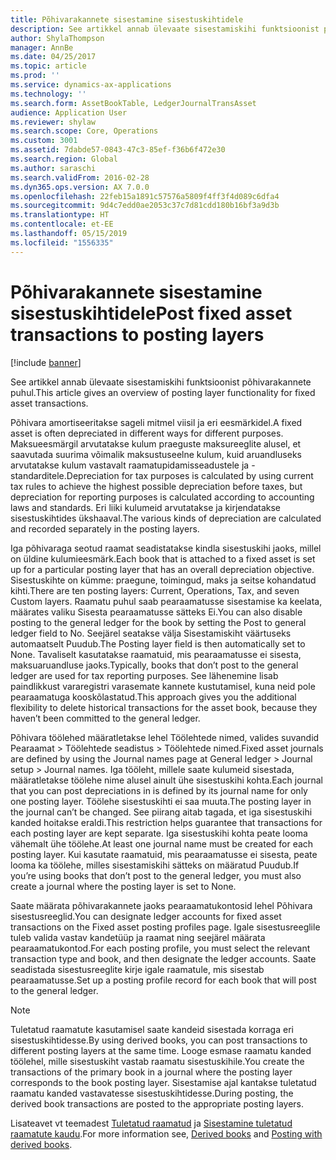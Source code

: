 ```yaml
---
title: Põhivarakannete sisestamine sisestuskihtidele
description: See artikkel annab ülevaate sisestamiskihi funktsioonist põhivarakannete puhul.
author: ShylaThompson
manager: AnnBe
ms.date: 04/25/2017
ms.topic: article
ms.prod: ''
ms.service: dynamics-ax-applications
ms.technology: ''
ms.search.form: AssetBookTable, LedgerJournalTransAsset
audience: Application User
ms.reviewer: shylaw
ms.search.scope: Core, Operations
ms.custom: 3001
ms.assetid: 7dabde57-0843-47c3-85ef-f36b6f472e30
ms.search.region: Global
ms.author: saraschi
ms.search.validFrom: 2016-02-28
ms.dyn365.ops.version: AX 7.0.0
ms.openlocfilehash: 22feb15a1891c57576a5809f4ff3f4d089c6dfa4
ms.sourcegitcommit: 9d4c7edd0ae2053c37c7d81cdd180b16bf3a9d3b
ms.translationtype: HT
ms.contentlocale: et-EE
ms.lasthandoff: 05/15/2019
ms.locfileid: "1556335"
---
```

# <a name="post-fixed-asset-transactions-to-posting-layers"></a><span data-ttu-id="11ee0-103">Põhivarakannete sisestamine sisestuskihtidele</span><span class="sxs-lookup"><span data-stu-id="11ee0-103">Post fixed asset transactions to posting layers</span></span>

[!include [banner](../includes/banner.md)]

<span data-ttu-id="11ee0-104">See artikkel annab ülevaate sisestamiskihi funktsioonist põhivarakannete puhul.</span><span class="sxs-lookup"><span data-stu-id="11ee0-104">This article gives an overview of posting layer functionality for fixed asset transactions.</span></span>

<span data-ttu-id="11ee0-105">Põhivara amortiseeritakse sageli mitmel viisil ja eri eesmärkidel.</span><span class="sxs-lookup"><span data-stu-id="11ee0-105">A fixed asset is often depreciated in different ways for different purposes.</span></span> <span data-ttu-id="11ee0-106">Maksueesmärgil arvutatakse kulum praeguste maksureeglite alusel, et saavutada suurima võimalik maksustuseelne kulum, kuid aruandluseks arvutatakse kulum vastavalt raamatupidamisseadustele ja -standarditele.</span><span class="sxs-lookup"><span data-stu-id="11ee0-106">Depreciation for tax purposes is calculated by using current tax rules to achieve the highest possible depreciation before taxes, but depreciation for reporting purposes is calculated according to accounting laws and standards.</span></span> <span data-ttu-id="11ee0-107">Eri liiki kulumeid arvutatakse ja kirjendatakse sisestuskihtides ükshaaval.</span><span class="sxs-lookup"><span data-stu-id="11ee0-107">The various kinds of depreciation are calculated and recorded separately in the posting layers.</span></span>

<span data-ttu-id="11ee0-108">Iga põhivaraga seotud raamat seadistatakse kindla sisestuskihi jaoks, millel on üldine kulumieesmärk.</span><span class="sxs-lookup"><span data-stu-id="11ee0-108">Each book that is attached to a fixed asset is set up for a particular posting layer that has an overall depreciation objective.</span></span> <span data-ttu-id="11ee0-109">Sisestuskihte on kümme: praegune, toimingud, maks ja seitse kohandatud kihti.</span><span class="sxs-lookup"><span data-stu-id="11ee0-109">There are ten posting layers: Current, Operations, Tax, and seven Custom layers.</span></span> <span data-ttu-id="11ee0-110">Raamatu puhul saab pearaamatusse sisestamise ka keelata, määrates valiku Sisesta pearaamatusse sätteks Ei.</span><span class="sxs-lookup"><span data-stu-id="11ee0-110">You can also disable posting to the general ledger for the book by setting the Post to general ledger field to No.</span></span> <span data-ttu-id="11ee0-111">Seejärel seatakse välja Sisestamiskiht väärtuseks automaatselt Puudub.</span><span class="sxs-lookup"><span data-stu-id="11ee0-111">The Posting layer field is then automatically set to None.</span></span> <span data-ttu-id="11ee0-112">Tavaliselt kasutatakse raamatuid, mis pearaamatusse ei sisesta, maksuaruandluse jaoks.</span><span class="sxs-lookup"><span data-stu-id="11ee0-112">Typically, books that don’t post to the general ledger are used for tax reporting purposes.</span></span> <span data-ttu-id="11ee0-113">See lähenemine lisab paindlikkust vararegistri varasemate kannete kustutamisel, kuna neid pole pearaamatuga kooskõlastatud.</span><span class="sxs-lookup"><span data-stu-id="11ee0-113">This approach gives you the additional flexibility to delete historical transactions for the asset book, because they haven’t been committed to the general ledger.</span></span>

<span data-ttu-id="11ee0-114">Põhivara töölehed määratletakse lehel Töölehtede nimed, valides suvandid Pearaamat > Töölehtede seadistus > Töölehtede nimed.</span><span class="sxs-lookup"><span data-stu-id="11ee0-114">Fixed asset journals are defined by using the Journal names page at General ledger > Journal setup > Journal names.</span></span> <span data-ttu-id="11ee0-115">Iga tööleht, millele saate kulumeid sisestada, määratletakse töölehe nime alusel ainult ühe sisestuskihi kohta.</span><span class="sxs-lookup"><span data-stu-id="11ee0-115">Each journal that you can post depreciations in is defined by its journal name for only one posting layer.</span></span> <span data-ttu-id="11ee0-116">Töölehe sisestuskihti ei saa muuta.</span><span class="sxs-lookup"><span data-stu-id="11ee0-116">The posting layer in the journal can’t be changed.</span></span> <span data-ttu-id="11ee0-117">See piirang aitab tagada, et iga sisestuskihi kanded hoitakse eraldi.</span><span class="sxs-lookup"><span data-stu-id="11ee0-117">This restriction helps guarantee that transactions for each posting layer are kept separate.</span></span> <span data-ttu-id="11ee0-118">Iga sisestuskihi kohta peate looma vähemalt ühe töölehe.</span><span class="sxs-lookup"><span data-stu-id="11ee0-118">At least one journal name must be created for each posting layer.</span></span> <span data-ttu-id="11ee0-119">Kui kasutate raamatuid, mis pearaamatusse ei sisesta, peate looma ka töölehe, milles sisestamiskihi sätteks on määratud Puudub.</span><span class="sxs-lookup"><span data-stu-id="11ee0-119">If you’re using books that don’t post to the general ledger, you must also create a journal where the posting layer is set to None.</span></span>

<span data-ttu-id="11ee0-120">Saate määrata põhivarakannete jaoks pearaamatukontosid lehel Põhivara sisestusreeglid.</span><span class="sxs-lookup"><span data-stu-id="11ee0-120">You can designate ledger accounts for fixed asset transactions on the Fixed asset posting profiles page.</span></span> <span data-ttu-id="11ee0-121">Igale sisestusreeglile tuleb valida vastav kandetüüp ja raamat ning seejärel määrata pearaamatukontod.</span><span class="sxs-lookup"><span data-stu-id="11ee0-121">For each posting profile, you must select the relevant transaction type and book, and then designate the ledger accounts.</span></span> <span data-ttu-id="11ee0-122">Saate seadistada sisestusreeglite kirje igale raamatule, mis sisestab pearaamatusse.</span><span class="sxs-lookup"><span data-stu-id="11ee0-122">Set up a posting profile record for each book that will post to the general ledger.</span></span>

> [!NOTE] 
> <span data-ttu-id="11ee0-123">Tuletatud raamatute kasutamisel saate kandeid sisestada korraga eri sisestuskihtidesse.</span><span class="sxs-lookup"><span data-stu-id="11ee0-123">By using derived books, you can post transactions to different posting layers at the same time.</span></span> <span data-ttu-id="11ee0-124">Looge esmase raamatu kanded töölehel, mille sisestuskiht vastab raamatu sisestuskihile.</span><span class="sxs-lookup"><span data-stu-id="11ee0-124">You create the transactions of the primary book in a journal where the posting layer corresponds to the book posting layer.</span></span> <span data-ttu-id="11ee0-125">Sisestamise ajal kantakse tuletatud raamatu kanded vastavatesse sisestuskihtidesse.</span><span class="sxs-lookup"><span data-stu-id="11ee0-125">During posting, the derived book transactions are posted to the appropriate posting layers.</span></span>

<span data-ttu-id="11ee0-126">Lisateavet vt teemadest [Tuletatud raamatud](derived-books.md) ja [Sisestamine tuletatud raamatute kaudu](post-derived-value-models.md).</span><span class="sxs-lookup"><span data-stu-id="11ee0-126">For more information see, [Derived books](derived-books.md) and [Posting with derived books](post-derived-value-models.md).</span></span>



